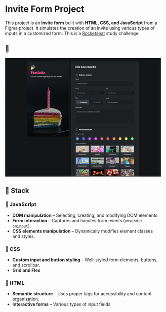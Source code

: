 # Invite Form Project

This project is an **invite form** built with **HTML, CSS, and JavaScript** from a Figma project. It simulates the creation of an invite using various types of inputs in a customized form. This is a [Rocketseat](https://www.rocketseat.com.br/?utm_source=google&utm_medium=cpc&utm_campaign=lead&utm_term=perpetuo&utm_content=institucional-lead-home-texto-lead-brandkws-none-none-institucional-none-none-br-google&gad_source=1&gclid=CjwKCAiAtYy9BhBcEiwANWQQL_7PJhNk7vjUU2WS5edbdA0Q-JW-9ytiEHPkbCOhkU4Y2gnl6gjFZxoCVxgQAvD_BwE) study challenge.

## 📸  

![Project Screenshot](/assets/screenshot_invite_form.png) 

## 🚀 Stack  

### 🔹 JavaScript   
- **DOM manipulation** – Selecting, creating, and modifying DOM elements.    
- **Form interaction** – Captures and handles form events (`onsubmit`, `oninput`).  
- **CSS elements manipulation** – Dynamically modifies element classes and styles.  

### 🎨 CSS    
- **Custom input and button styling** – Well-styled form elements, buttons, and scrollbar. 
- **Grid and Flex**

### 📄 HTML  
- **Semantic structure** – Uses proper tags for accessibility and content organization.  
- **Interactive forms** – Various types of input fields
